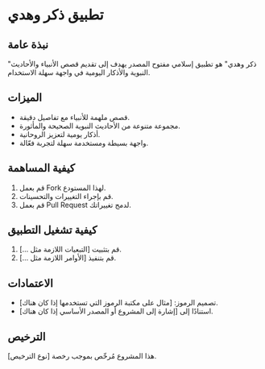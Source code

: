 # تطبيق ذكر وهدي

## نبذة عامة
"ذكر وهدي" هو تطبيق إسلامي مفتوح المصدر يهدف إلى تقديم قصص الأنبياء والأحاديث النبوية والأذكار اليومية في واجهة سهلة الاستخدام.

## الميزات
- قصص ملهمة للأنبياء مع تفاصيل دقيقة.
- مجموعة متنوعة من الأحاديث النبوية الصحيحة والمأثورة.
- أذكار يومية لتعزيز الروحانية.
- واجهة بسيطة ومستخدمة سهلة لتجربة فعّالة.

## كيفية المساهمة
1. قم بعمل Fork لهذا المستودع.
2. قم بإجراء التغييرات والتحسينات.
3. قم بعمل Pull Request لدمج تغييراتك.

## كيفية تشغيل التطبيق
1. قم بتثبيت [التبعيات اللازمة مثل ...].
2. قم بتنفيذ [الأوامر اللازمة مثل ...].

## الاعتمادات
- تصميم الرموز: [مثال على مكتبة الرموز التي تستخدمها إذا كان هناك].
- استنادًا إلى [إشارة إلى المشروع أو المصدر الأساسي إذا كان هناك].

## الترخيص
هذا المشروع مُرخّص بموجب رخصة [نوع الترخيص].

